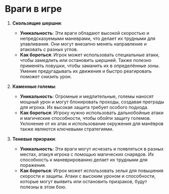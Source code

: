 # Враги в игре

1. **Скользящие шершни**:

   - **Уникальность**: Эти враги обладают высокой скоростью и непредсказуемыми маневрами, что делает их трудными для улавливания. Они могут внезапно менять направление и атаковать с разных углов.
   - **Как бороться**: Игрок может использовать специальные атаки, чтобы замедлить или остановить шершней. Также полезно применять ловушки, чтобы заманить их в определённые зоны. Умение предугадывать их движения и быстро реагировать поможет снизить урон.

2. **Каменные големы**:

   - **Уникальность**: Огромные и медлительные, големы наносят мощный урон и могут блокировать проходы, создавая преграды для игрока. Их высокая защита требует особого подхода.
   - **Как бороться**: Игроку нужно использовать дальнобойные атаки и магические способности, чтобы обойти защиту големов. Уклонение от их атак и использование окружения для манёвров также являются ключевыми стратегиями.

3. **Теневые призраки**:
   - **Уникальность**: Эти враги могут исчезать и появляться в разных местах, атакуя игрока с помощью магических снарядов. Их способность к маневрированию делает их трудными для поражения.
   - **Как бороться**: Игрок может использовать зелья для повышения скорости и защиты. Атаки с высоким уроном и способности, которые могут выявить или остановить призраков, будут полезны в этом бою.
